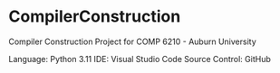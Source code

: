 # CompilerConstruction
Compiler Construction Project for COMP 6210 - Auburn University

Language: Python 3.11
IDE: Visual Studio Code
Source Control: GitHub